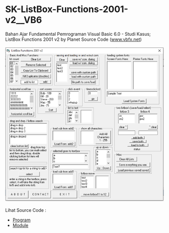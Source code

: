 # SK-ListBox-Functions-2001-v2__VB6
Bahan Ajar Fundamental Pemrograman Visual Basic 6.0 - Studi Kasus; ListBox Functions 2001 v2 by Planet Source Code (www.vbfx.net)<br><br>
<img src="https://github.com/RizkyKhapidsyah/SK-ListBox-Functions-2001-v2__VB6/blob/main/result/001.PNG"><br><br>
Lihat Source Code : <br>
- <a href="https://github.com/RizkyKhapidsyah/SK-ListBox-Functions-2001-v2__VB6/blob/main/frmmain.frm">Program</a><br>
- <a href="https://github.com/RizkyKhapidsyah/SK-ListBox-Functions-2001-v2__VB6/blob/main/listboxmod01.bas">Module</a>
